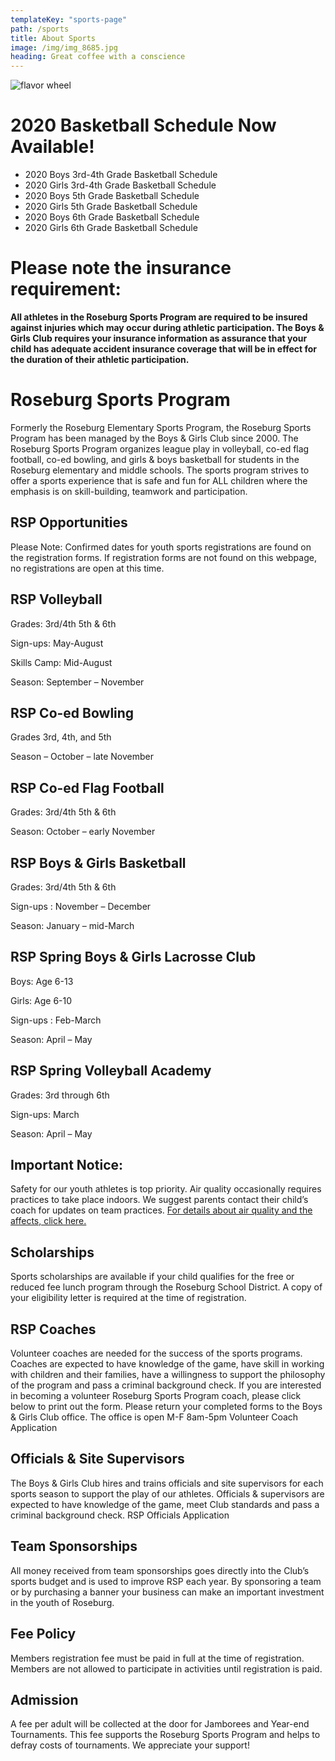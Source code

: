 ```yaml
---
templateKey: "sports-page"
path: /sports
title: About Sports
image: /img/img_8685.jpg
heading: Great coffee with a conscience
---
```


![flavor wheel](/img/flavor_wheel.jpg)

# 2020 Basketball Schedule Now Available!

- 2020 Boys 3rd-4th Grade Basketball Schedule
- 2020 Girls 3rd-4th Grade Basketball Schedule
- 2020 Boys 5th Grade Basketball Schedule
- 2020 Girls 5th Grade Basketball Schedule
- 2020 Boys 6th Grade Basketball Schedule
- 2020 Girls 6th Grade Basketball Schedule

# Please note the insurance requirement:

**All athletes in the Roseburg Sports Program are required to be insured against injuries which may occur during athletic participation. The Boys & Girls Club requires your insurance information as assurance that your child has adequate accident insurance coverage that will be in effect for the duration of their athletic participation.**

# Roseburg Sports Program

Formerly the Roseburg Elementary Sports Program, the Roseburg Sports Program has been managed by the Boys & Girls Club since 2000. The Roseburg Sports Program organizes league play in volleyball, co-ed flag football, co-ed bowling, and girls & boys basketball for students in the Roseburg elementary and middle schools. The sports program strives to offer a sports experience that is safe and fun for ALL children where the emphasis is on skill-building, teamwork and participation.

## RSP Opportunities

Please Note: Confirmed dates for youth sports registrations are found on the registration forms. If registration forms are not found on this webpage, no registrations are open at this time.

## RSP Volleyball

Grades: 3rd/4th 5th & 6th

Sign-ups: May-August

Skills Camp: Mid-August

Season: September – November

## RSP Co-ed Bowling

Grades 3rd, 4th, and 5th

Season – October – late November

## RSP Co-ed Flag Football

Grades: 3rd/4th 5th & 6th

Season: October – early November

## RSP Boys & Girls Basketball

Grades: 3rd/4th 5th & 6th

Sign-ups : November – December

Season: January – mid-March

## RSP Spring Boys & Girls Lacrosse Club

Boys: Age 6-13

Girls: Age 6-10

Sign-ups : Feb-March

Season: April – May

## RSP Spring Volleyball Academy

Grades: 3rd through 6th

Sign-ups: March

Season: April – May

## Important Notice:

Safety for our youth athletes is top priority. Air quality occasionally requires practices to take place indoors. We suggest parents contact their child’s coach for updates on team practices.
[For details about air quality and the affects, click here.](http://www.osaa.org/docs/health-safety/AirQualityIndexMemo.pdf)

## Scholarships

Sports scholarships are available if your child qualifies for the free or reduced fee lunch program through the Roseburg School District. A copy of your eligibility letter is required at the time of registration.

## RSP Coaches

Volunteer coaches are needed for the success of the sports programs. Coaches are expected to have knowledge of the game, have skill in working with children and their families, have a willingness to support the philosophy of the program and pass a criminal background check. If you are interested in becoming a volunteer Roseburg Sports Program coach, please click below to print out the form. Please return your completed forms to the Boys & Girls Club office. The office is open M-F 8am-5pm
Volunteer Coach Application

## Officials & Site Supervisors

The Boys & Girls Club hires and trains officials and site supervisors for each sports season to support the play of our athletes. Officials & supervisors are expected to have knowledge of the game, meet Club standards and pass a criminal background check.
RSP Officials Application

## Team Sponsorships

All money received from team sponsorships goes directly into the Club’s sports budget and is used to improve RSP each year. By sponsoring a team or by purchasing a banner your business can make an important investment in the youth of Roseburg.

## Fee Policy

Members registration fee must be paid in full at the time of registration. Members are not allowed to participate in activities until registration is paid.

## Admission

A fee per adult will be collected at the door for Jamborees and Year-end Tournaments. This fee supports the Roseburg Sports Program and helps to defray costs of tournaments. We appreciate your support!
